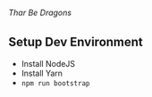 ###### Thar Be Dragons

## Setup Dev Environment
- Install NodeJS
- Install Yarn
- `npm run bootstrap`
